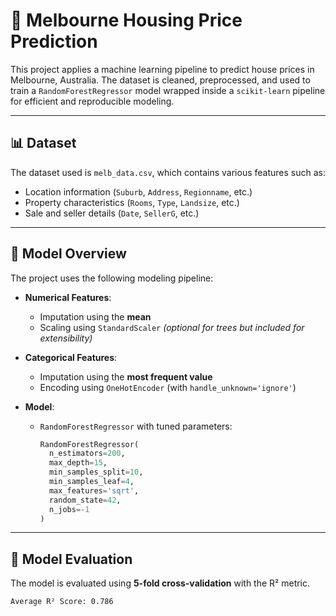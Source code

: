# 🏡 Melbourne Housing Price Prediction

This project applies a machine learning pipeline to predict house prices in Melbourne, Australia. The dataset is cleaned, preprocessed, and used to train a `RandomForestRegressor` model wrapped inside a `scikit-learn` pipeline for efficient and reproducible modeling.

---

## 📊 Dataset

The dataset used is `melb_data.csv`, which contains various features such as:
- Location information (`Suburb`, `Address`, `Regionname`, etc.)
- Property characteristics (`Rooms`, `Type`, `Landsize`, etc.)
- Sale and seller details (`Date`, `SellerG`, etc.)

---

## 🧠 Model Overview

The project uses the following modeling pipeline:

- **Numerical Features**:
  - Imputation using the **mean**
  - Scaling using `StandardScaler` *(optional for trees but included for extensibility)*

- **Categorical Features**:
  - Imputation using the **most frequent value**
  - Encoding using `OneHotEncoder` (with `handle_unknown='ignore'`)

- **Model**:
  - `RandomForestRegressor` with tuned parameters:
    ```python
    RandomForestRegressor(
      n_estimators=200,
      max_depth=15,
      min_samples_split=10,
      min_samples_leaf=4,
      max_features='sqrt',
      random_state=42,
      n_jobs=-1
    )
    ```

---

## 🧪 Model Evaluation

The model is evaluated using **5-fold cross-validation** with the R² metric.

```text
Average R² Score: 0.786
